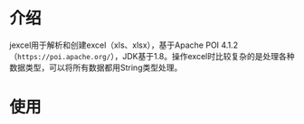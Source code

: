 



# 介绍

jexcel用于解析和创建excel（xls、xlsx），基于Apache POI 4.1.2（`https://poi.apache.org/`），JDK基于1.8。操作excel时比较复杂的是处理各种数据类型，可以将所有数据都用String类型处理。

# 使用

